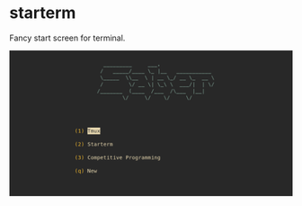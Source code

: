 # starterm

Fancy start screen for terminal.

![starterm](https://raw.githubusercontent.com/Aksh-Bansal-dev/starterm/main/assets/logo.png)
